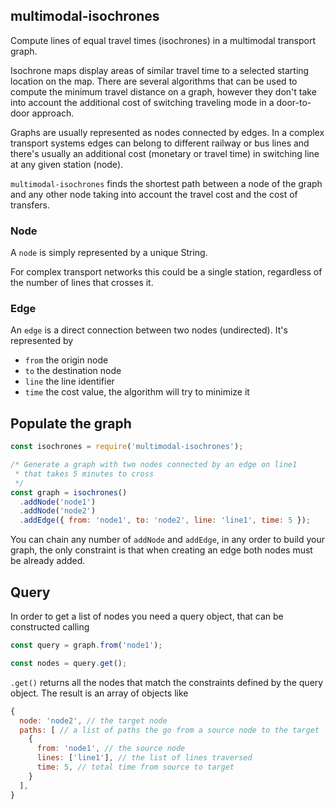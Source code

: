 ## multimodal-isochrones

Compute lines of equal travel times (isochrones) in a multimodal transport graph.

Isochrone maps display areas of similar travel time to a selected starting location on the map. There are several algorithms that can be used to compute the minimum travel distance on a graph, however they don't take into account the additional cost of switching traveling mode in a door-to-door approach.

Graphs are usually represented as nodes connected by edges. In a complex transport systems edges can belong to different railway or bus lines and there's usually an additional cost (monetary or travel time) in switching line at any given station (node).

`multimodal-isochrones` finds the shortest path between a node of the graph and any other node taking into account the travel cost and the cost of transfers.

### Node

A `node` is simply represented by a unique String.

For complex transport networks this could be a single station, regardless of the number of lines that crosses it.

### Edge

An `edge` is a direct connection between two nodes (undirected). It's represented by
* `from` the origin node
* `to` the destination node
* `line` the line identifier
* `time` the cost value, the algorithm will try to minimize it



## Populate the graph

```js
const isochrones = require('multimodal-isochrones');

/* Generate a graph with two nodes connected by an edge on line1
 * that takes 5 minutes to cross
 */
const graph = isochrones()
  .addNode('node1')
  .addNode('node2')
  .addEdge({ from: 'node1', to: 'node2', line: 'line1', time: 5 });
```

You can chain any number of `addNode` and `addEdge`, in any order to build your graph, the only constraint is that when creating an edge both nodes must be already added.


## Query

In order to get a list of nodes you need a query object, that can be constructed calling

```js
const query = graph.from('node1');

const nodes = query.get();
```

`.get()` returns all the nodes that match the constraints defined by the query object. The result is an array of objects like

```js
{
  node: 'node2', // the target node
  paths: [ // a list of paths the go from a source node to the target
    {
      from: 'node1', // the source node
      lines: ['line1'], // the list of lines traversed
      time: 5, // total time from source to target
    }
  ],
}
```
